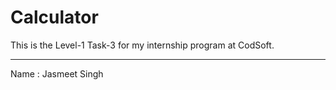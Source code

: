 # Calculator

This is the Level-1 Task-3 for my internship program at CodSoft.
<hr>
Name : Jasmeet Singh 

